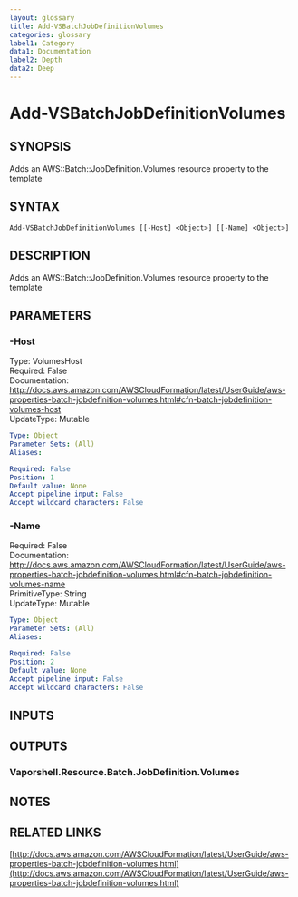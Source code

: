 ```yaml
---
layout: glossary
title: Add-VSBatchJobDefinitionVolumes
categories: glossary
label1: Category
data1: Documentation
label2: Depth
data2: Deep
---
```


# Add-VSBatchJobDefinitionVolumes

## SYNOPSIS
Adds an AWS::Batch::JobDefinition.Volumes resource property to the template

## SYNTAX

```
Add-VSBatchJobDefinitionVolumes [[-Host] <Object>] [[-Name] <Object>]
```

## DESCRIPTION
Adds an AWS::Batch::JobDefinition.Volumes resource property to the template

## PARAMETERS

### -Host
Type: VolumesHost    
Required: False    
Documentation: http://docs.aws.amazon.com/AWSCloudFormation/latest/UserGuide/aws-properties-batch-jobdefinition-volumes.html#cfn-batch-jobdefinition-volumes-host    
UpdateType: Mutable

```yaml
Type: Object
Parameter Sets: (All)
Aliases: 

Required: False
Position: 1
Default value: None
Accept pipeline input: False
Accept wildcard characters: False
```

### -Name
Required: False    
Documentation: http://docs.aws.amazon.com/AWSCloudFormation/latest/UserGuide/aws-properties-batch-jobdefinition-volumes.html#cfn-batch-jobdefinition-volumes-name    
PrimitiveType: String    
UpdateType: Mutable

```yaml
Type: Object
Parameter Sets: (All)
Aliases: 

Required: False
Position: 2
Default value: None
Accept pipeline input: False
Accept wildcard characters: False
```

## INPUTS

## OUTPUTS

### Vaporshell.Resource.Batch.JobDefinition.Volumes

## NOTES

## RELATED LINKS

[http://docs.aws.amazon.com/AWSCloudFormation/latest/UserGuide/aws-properties-batch-jobdefinition-volumes.html](http://docs.aws.amazon.com/AWSCloudFormation/latest/UserGuide/aws-properties-batch-jobdefinition-volumes.html)

